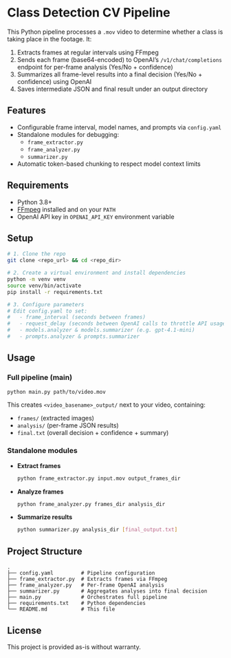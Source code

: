 # Class Detection CV Pipeline

This Python pipeline processes a `.mov` video to determine whether a class is taking place in the footage. It:
1. Extracts frames at regular intervals using FFmpeg
2. Sends each frame (base64-encoded) to OpenAI’s `/v1/chat/completions` endpoint for per-frame analysis (Yes/No + confidence)
3. Summarizes all frame-level results into a final decision (Yes/No + confidence) using OpenAI
4. Saves intermediate JSON and final result under an output directory

## Features
- Configurable frame interval, model names, and prompts via `config.yaml`
- Standalone modules for debugging:
  - `frame_extractor.py`
  - `frame_analyzer.py`
  - `summarizer.py`
- Automatic token-based chunking to respect model context limits

## Requirements
- Python 3.8+
- [FFmpeg](https://ffmpeg.org/) installed and on your `PATH`
- OpenAI API key in `OPENAI_API_KEY` environment variable

## Setup
```bash
# 1. Clone the repo
git clone <repo_url> && cd <repo_dir>

# 2. Create a virtual environment and install dependencies
python -m venv venv
source venv/bin/activate
pip install -r requirements.txt

# 3. Configure parameters
# Edit config.yaml to set:
#   - frame_interval (seconds between frames)
#   - request_delay (seconds between OpenAI calls to throttle API usage)
#   - models.analyzer & models.summarizer (e.g. gpt-4.1-mini)
#   - prompts.analyzer & prompts.summarizer
```

## Usage

### Full pipeline (main)
```bash
python main.py path/to/video.mov
```
This creates `<video_basename>_output/` next to your video, containing:
- `frames/` (extracted images)
- `analysis/` (per-frame JSON results)
- `final.txt` (overall decision + confidence + summary)

### Standalone modules
- **Extract frames**
  ```bash
  python frame_extractor.py input.mov output_frames_dir
  ```
- **Analyze frames**
  ```bash
  python frame_analyzer.py frames_dir analysis_dir
  ```
- **Summarize results**
  ```bash
  python summarizer.py analysis_dir [final_output.txt]
  ```

## Project Structure
```
.
├── config.yaml         # Pipeline configuration
├── frame_extractor.py  # Extracts frames via FFmpeg
├── frame_analyzer.py   # Per-frame OpenAI analysis
├── summarizer.py       # Aggregates analyses into final decision
├── main.py             # Orchestrates full pipeline
├── requirements.txt    # Python dependencies
└── README.md           # This file
```

## License
This project is provided as-is without warranty.